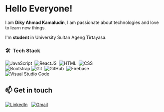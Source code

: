 # Hello Everyone! 

I am **Diky Ahmad Kamaludin**, I am passionate about technologies and love to learn new things.<br>

I'm **student** in University Sultan Ageng Tirtayasa.<br>

### 🛠 &nbsp;Tech Stack

![JavaScript](https://img.shields.io/badge/-JavaScript-05122A?style=flat&logo=javascript)&nbsp;
![ReactJS](https://img.shields.io/badge/-React-05122A?style=flat&logo=react)&nbsp;
![HTML](https://img.shields.io/badge/-HTML-05122A?style=flat&logo=HTML5)&nbsp;
![CSS](https://img.shields.io/badge/-CSS-05122A?style=flat&logo=CSS3&logoColor=1572B6)&nbsp;\
![Bootstrap](https://img.shields.io/badge/-Bootstrap-05122A?style=flat&logo=bootstrap&logoColor=563D7C)
![Git](https://img.shields.io/badge/-Git-05122A?style=flat&logo=git)&nbsp;
![GitHub](https://img.shields.io/badge/-GitHub-05122A?style=flat&logo=github)&nbsp;
![Firebase](https://img.shields.io/badge/-Firebase-05122A?style=flat&logo=firebase)&nbsp;\
![Visual Studio Code](https://img.shields.io/badge/-Visual%20Studio%20Code-05122A?style=flat&logo=visual-studio-code&logoColor=007ACC)&nbsp;


## 📫 Get in touch
<a href="https://www.linkedin.com/in/diky-ahmad/"><img alt="LinkedIn" src="https://img.shields.io/badge/linkedin%20-%230077B5.svg?&style=flat&logo=linkedin&logoColor=white"/></a> &nbsp;
<a href="mailto:dikyahmad.k@gmail.com"><img alt="Gmail" src="https://img.shields.io/badge/Gmail-D14836?style=flat&logo=gmail&logoColor=white" /></a> &nbsp;
